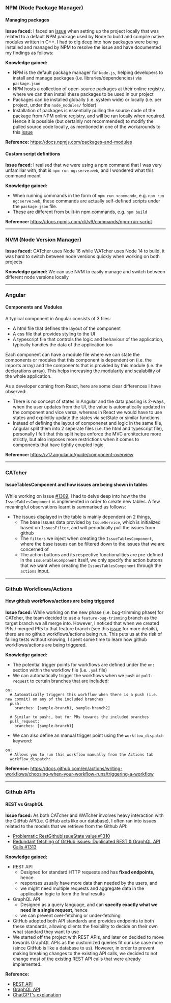 ### NPM (Node Package Manager)

#### Managing packages

**Issue faced:**
I faced an [issue](https://github.com/CATcher-org/WATcher-docs/issues/18) when setting up the project locally that was related to a default NPM package used by Node to build and compile native modules written in C++. I had to dig deep into how packages were being installed and managed by NPM to resolve the issue and have documented my findings as follows:

**Knowledge gained:**
- NPM is the default package manager for `Node.js`, helping developers to install and manage packages (i.e. libraries/dependencies) via `package.json`
- NPM hosts a collection of open-source packages at their online registry, where we can then install these packages to be used in our project
- Packages can be installed globally (i.e. system wide) or locally (i.e. per project, under the `node_modules/` folder)
- Installation of packages is essentially pulling the source code of the package from NPM online registry, and will be ran locally when required. Hence it is possible (but certainly not recommended) to modify the pulled source code locally, as mentioned in one of the workarounds to this [issue](https://github.com/CATcher-org/WATcher-docs/issues/18)

**Reference:** https://docs.npmjs.com/packages-and-modules

#### Custom script definitions 

**Issue faced:**
I realised that we were using a npm command that I was very unfamiliar with, that is `npm run ng:serve:web`, and I wondered what this command meant

**Knowledge gained:**
- When running commands in the form of `npm run <command>`, e.g. `npm run ng:serve:web`, these commands are actually self-defined scripts under the `package.json` file.
- These are different from built-in npm commands, e.g. `npm build`

**Reference:** https://docs.npmjs.com/cli/v9/commands/npm-run-script

-------------------------------------------------------------------------------------

### NVM (Node Version Manager)

**Issue faced:** 
CATcher uses Node 16 while WATcher uses Node 14 to build, it was hard to switch between node versions quickly when working on both projects

**Knowledge gained:** 
We can use NVM to easily manage and switch between different node versions locally

-------------------------------------------------------------------------------------

### Angular

#### Components and Modules

A typical component in Angular consists of 3 files:

- A html file that defines the layout of the component
- A css file that provides styling to the UI
- A typescript file that controls the logic and behaviour of the application, typically handles the data of the application too

Each component can have a module file where we can state the components or modules that this component is dependent on (i.e. the imports array) and the components that is provided by this module (i.e. the declarations array). This helps increasing the modularity and scalability of the whole application.

As a developer coming from React, here are some clear differences I have observed:

- There is no concept of states in Angular and the data passing is 2-ways, when the user updates from the UI, the value is automatically updated in the component and vice versa, whereas in React we would have to use states and explicitly update the states via setState or similar functions.
- Instead of defining the layout of componenet and logic in the same file, Angular split them into 2 seperate files (i.e. the html and typescript file), personally I felt that this split helps enforce the MVC architecture more strictly, but also imposes more restrictions when it comes to components that have tightly coupled logic

**Reference:**
https://v17.angular.io/guide/component-overview

-------------------------------------------------------------------------------------

### CATcher

#### IssueTablesComponent and how issues are being shown in tables

While working on issue [#1309](https://github.com/CATcher-org/CATcher/issues/1309), I had to delve deep into how the the `IssueTablesComponent` is implemented in order to create new tables. A few meaningful observations learnt is summarised as follows:

- The issues displayed in the table is mainly dependent on 2 things,
  - The base issues data provided by `IssueService`, which is initialized based on `IssuesFilter`, and will periodically pull the issues from github
  - The `filters` we inject when creating the `IssueTablesComponent`, where the base issues can be filtered down to the issues that we are concerned of
  - The action buttons and its respective functionalities are pre-defined in the `IssueTableComponent` itself, we only specify the action buttons that we want when creating the `IssuesTablesComponent` through the `actions` input.

-------------------------------------------------------------------------------------

### Github Workflows/Actions

#### How github workflows/actions are being triggered

**Issue faced:**
While working on the new phase (i.e. bug-trimming phase) for CATcher, the team decided to
use a `feature-bug-trimming` branch as the target branch we all merge into. However, I noticed that when we created PRs / merged PRs to that feature branch (see this [issue](https://github.com/CATcher-org/CATcher/issues/1320) for more details), there are no github workflows/actions being run. This puts us at the risk of failing tests without knowing, I spent some time to learn how github workflows/actions are being triggered.

**Knowledge gained:**
- The potential trigger points for workflows are defined under the `on:` section within the workflow file (i.e. `.yml` file)
- We can automatically trigger the workflows when we `push` or `pull-request` to certain branches that are included:

```
on:
  # Automatically triggers this workflow when there is a push (i.e. new commit) on any of the included branches
  push:
    branches: [sample-branch1, sample-branch2]

  # Similar to push:, but for PRs towards the included branches
  pull_request:
    branches: [sample-branch1]
```

- We can also define an manual trigger point using the `workflow_dispatch` keyword:

```
on:
  # Allows you to run this workflow manually from the Actions tab
  workflow_dispatch:
```

**Reference:**
https://docs.github.com/en/actions/writing-workflows/choosing-when-your-workflow-runs/triggering-a-workflow

-------------------------------------------------------------------------------------

### Github APIs

#### REST vs GraphQL

**Issue faced:**
As both CATcher and WATcher involves heavy interaction with the GitHub API(i.e. GitHub acts like our database), I often ran into issues related to the models that we retrieve from the Github API:
- [Problematic RestGithubIssueState value #1310](https://github.com/CATcher-org/CATcher/issues/1310)
- [Redundant fetching of GitHub issues: Duplicated REST & GraphQL API Calls #1313](https://github.com/CATcher-org/CATcher/issues/1313)

**Knowledge gained:**
- REST API 
  - Designed for standard HTTP requests and has **fixed endpoints**, hence
  - responses usually have more data than needed by the users, and
  - we might need multiple requests and aggregate data in the application logic to form the final results
- GraphQL API 
  - Designed as a query language, and can **specify exactly what we need in a single request**, hence
  - we can prevent over-fetching or under-fetching
- GitHub adopted both API standards and provides endpoints to both these standards, allowing clients the flexibility to decide on their own what standard they want to use
- We started off the project with REST APIs, and later on decided to move towards GraphQL APIs as the customized queries fit our use case more (since GitHub is like a database to us). However, in order to prevent making breaking changes to the existing API calls, we decided to not change most of the existing REST API calls that were already implemented.

**Reference:**
- [REST API](https://docs.github.com/en/rest?apiVersion=2022-11-28)
- [GraphQL API](https://docs.github.com/en/graphql)
- [ChatGPT's explanation](https://chatgpt.com/share/67dc3c80-ba2c-800a-a4ec-d80fe9c5bfcf)